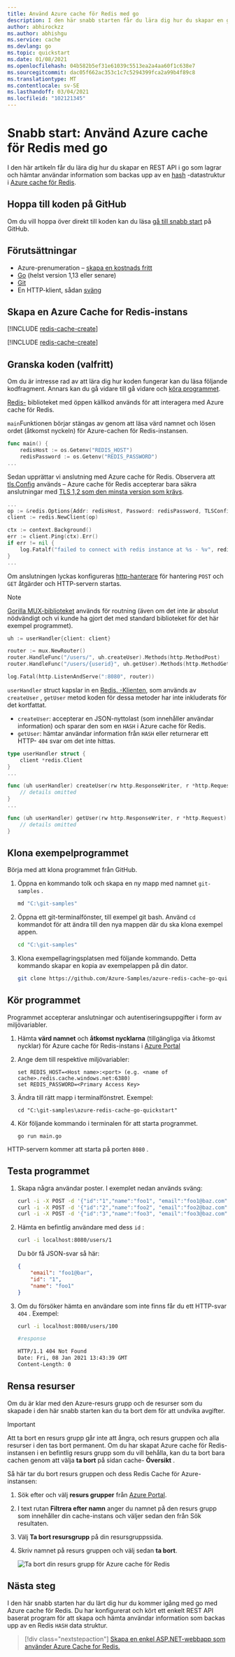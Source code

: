 ```yaml
---
title: Använd Azure cache för Redis med go
description: I den här snabb starten får du lära dig hur du skapar en go-app som använder Azure cache för Redis.
author: abhirockzz
ms.author: abhishgu
ms.service: cache
ms.devlang: go
ms.topic: quickstart
ms.date: 01/08/2021
ms.openlocfilehash: 04b582b5ef31e61039c5513ea2a4aa60f1c638e7
ms.sourcegitcommit: dac05f662ac353c1c7c5294399fca2a99b4f89c8
ms.translationtype: MT
ms.contentlocale: sv-SE
ms.lasthandoff: 03/04/2021
ms.locfileid: "102121345"
---
```

# <a name="quickstart-use-azure-cache-for-redis-with-go"></a>Snabb start: Använd Azure cache för Redis med go

I den här artikeln får du lära dig hur du skapar en REST API i go som lagrar och hämtar användar information som backas upp av en [hash](https://redis.io/topics/data-types-intro#redis-hashes) -datastruktur i [Azure cache för Redis](./cache-overview.md). 

## <a name="skip-to-the-code-on-github"></a>Hoppa till koden på GitHub

Om du vill hoppa över direkt till koden kan du läsa [gå till snabb start](https://github.com/Azure-Samples/azure-redis-cache-go-quickstart/) på GitHub.

## <a name="prerequisites"></a>Förutsättningar

- Azure-prenumeration – [skapa en kostnads fritt](https://azure.microsoft.com/free/)
- [Go](https://golang.org/doc/install) (helst version 1,13 eller senare)
- [Git](https://git-scm.com/downloads)
- En HTTP-klient, sådan [sväng](https://curl.se/)

## <a name="create-an-azure-cache-for-redis-instance"></a>Skapa en Azure Cache for Redis-instans
[!INCLUDE [redis-cache-create](../../includes/redis-cache-create.md)]

[!INCLUDE [redis-cache-create](../../includes/redis-cache-access-keys.md)]

## <a name="review-the-code-optional"></a>Granska koden (valfritt)

Om du är intresse rad av att lära dig hur koden fungerar kan du läsa följande kodfragment. Annars kan du gå vidare till gå vidare och [köra programmet](#run-the-application).

[Redis-](https://github.com/go-redis/redis) biblioteket med öppen källkod används för att interagera med Azure cache för Redis.

`main`Funktionen börjar stängas av genom att läsa värd namnet och lösen ordet (åtkomst nyckeln) för Azure-cachen för Redis-instansen.

```go
func main() {
    redisHost := os.Getenv("REDIS_HOST")
    redisPassword := os.Getenv("REDIS_PASSWORD")
...
```

Sedan upprättar vi anslutning med Azure cache för Redis. Observera att [tls.Config](https://golang.org/pkg/crypto/tls/#Config) används – Azure cache för Redis accepterar bara säkra anslutningar med [TLS 1,2 som den minsta version som krävs](cache-remove-tls-10-11.md).

```go
...
op := &redis.Options{Addr: redisHost, Password: redisPassword, TLSConfig: &tls.Config{MinVersion: tls.VersionTLS12}}
client := redis.NewClient(op)

ctx := context.Background()
err := client.Ping(ctx).Err()
if err != nil {
    log.Fatalf("failed to connect with redis instance at %s - %v", redisHost, err)
}
...
```

Om anslutningen lyckas konfigureras [http-hanterare](https://golang.org/pkg/net/http/#HandleFunc) för hantering `POST` och `GET` åtgärder och HTTP-servern startas. 

> [!NOTE] 
> [Gorilla MUX-biblioteket](https://github.com/gorilla/mux) används för routning (även om det inte är absolut nödvändigt och vi kunde ha gjort det med standard biblioteket för det här exempel programmet).
>

```go
uh := userHandler{client: client}

router := mux.NewRouter()
router.HandleFunc("/users/", uh.createUser).Methods(http.MethodPost)
router.HandleFunc("/users/{userid}", uh.getUser).Methods(http.MethodGet)

log.Fatal(http.ListenAndServe(":8080", router))
```

`userHandler` struct kapslar in en [Redis. -Klienten](https://pkg.go.dev/github.com/go-redis/redis/v8#Client), som används av `createUser` , `getUser` metod koden för dessa metoder har inte inkluderats för det kortfattat. 

- `createUser`: accepterar en JSON-nyttolast (som innehåller användar information) och sparar den som en `HASH` i Azure cache för Redis.
- `getUser`: hämtar användar information från `HASH` eller returnerar ett HTTP- `404` svar om det inte hittas.

```go
type userHandler struct {
    client *redis.Client
}
...

func (uh userHandler) createUser(rw http.ResponseWriter, r *http.Request) {
    // details omitted
}
...

func (uh userHandler) getUser(rw http.ResponseWriter, r *http.Request) {
    // details omitted
}
```

## <a name="clone-the-sample-application"></a>Klona exempelprogrammet

Börja med att klona programmet från GitHub.

1. Öppna en kommando tolk och skapa en ny mapp med namnet `git-samples` .

    ```bash
    md "C:\git-samples"
    ```

1. Öppna ett git-terminalfönster, till exempel git bash. Använd `cd` kommandot för att ändra till den nya mappen där du ska klona exempel appen.

    ```bash
    cd "C:\git-samples"
    ```

1. Klona exempellagringsplatsen med följande kommando. Detta kommando skapar en kopia av exempelappen på din dator.

    ```bash
    git clone https://github.com/Azure-Samples/azure-redis-cache-go-quickstart.git
    ```

## <a name="run-the-application"></a>Kör programmet

Programmet accepterar anslutningar och autentiseringsuppgifter i form av miljövariabler. 

1. Hämta **värd namnet** och **åtkomst nycklarna** (tillgängliga via åtkomst nycklar) för Azure cache för Redis-instans i [Azure Portal](https://portal.azure.com/)

1. Ange dem till respektive miljövariabler:

    ```shell
    set REDIS_HOST=<Host name>:<port> (e.g. <name of cache>.redis.cache.windows.net:6380)
    set REDIS_PASSWORD=<Primary Access Key>
    ```

1. Ändra till rätt mapp i terminalfönstret. Exempel:

    ```shell
    cd "C:\git-samples\azure-redis-cache-go-quickstart"
    ```

1. Kör följande kommando i terminalen för att starta programmet.

    ```shell
    go run main.go
    ```

HTTP-servern kommer att starta på porten `8080` .

## <a name="test-the-application"></a>Testa programmet

1. Skapa några användar poster. I exemplet nedan används sväng:

    ```bash
    curl -i -X POST -d '{"id":"1","name":"foo1", "email":"foo1@baz.com"}' localhost:8080/users/
    curl -i -X POST -d '{"id":"2","name":"foo2", "email":"foo2@baz.com"}' localhost:8080/users/
    curl -i -X POST -d '{"id":"3","name":"foo3", "email":"foo3@baz.com"}' localhost:8080/users/
    ```

1. Hämta en befintlig användare med dess `id` :

    ```bash
    curl -i localhost:8080/users/1
    ```

    Du bör få JSON-svar så här:
    
    ```json
    {
        "email": "foo1@bar",
        "id": "1",
        "name": "foo1"
    }
    ```

1. Om du försöker hämta en användare som inte finns får du ett HTTP-svar `404` . Exempel:

    ```bash
    curl -i localhost:8080/users/100
    
    #response

    HTTP/1.1 404 Not Found
    Date: Fri, 08 Jan 2021 13:43:39 GMT
    Content-Length: 0
    ```

## <a name="clean-up-resources"></a>Rensa resurser

Om du är klar med den Azure-resurs grupp och de resurser som du skapade i den här snabb starten kan du ta bort dem för att undvika avgifter.

> [!IMPORTANT]
> Att ta bort en resurs grupp går inte att ångra, och resurs gruppen och alla resurser i den tas bort permanent. Om du har skapat Azure cache för Redis-instansen i en befintlig resurs grupp som du vill behålla, kan du ta bort bara cachen genom att välja **ta bort** på sidan cache- **Översikt** . 

Så här tar du bort resurs gruppen och dess Redis Cache för Azure-instansen:

1. Sök efter och välj **resurs grupper** från [Azure Portal](https://portal.azure.com).
1. I text rutan **Filtrera efter namn** anger du namnet på den resurs grupp som innehåller din cache-instans och väljer sedan den från Sök resultaten. 
1. Välj **Ta bort resursgrupp** på din resursgruppssida.
1. Skriv namnet på resurs gruppen och välj sedan **ta bort**.
   
   ![Ta bort din resurs grupp för Azure cache för Redis](./media/cache-python-get-started/delete-your-resource-group-for-azure-cache-for-redis.png)

## <a name="next-steps"></a>Nästa steg

I den här snabb starten har du lärt dig hur du kommer igång med go med Azure cache för Redis. Du har konfigurerat och kört ett enkelt REST API baserat program för att skapa och hämta användar information som backas upp av en Redis `HASH` data struktur.

> [!div class="nextstepaction"]
> [Skapa en enkel ASP.NET-webbapp som använder Azure Cache for Redis.](./cache-web-app-howto.md)
